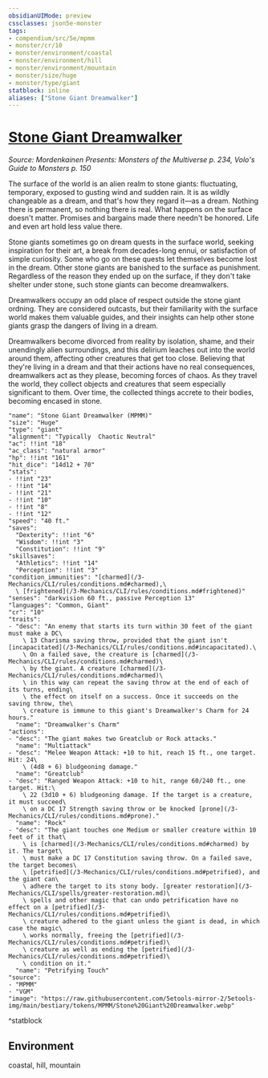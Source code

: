 ```yaml
---
obsidianUIMode: preview
cssclasses: json5e-monster
tags:
- compendium/src/5e/mpmm
- monster/cr/10
- monster/environment/coastal
- monster/environment/hill
- monster/environment/mountain
- monster/size/huge
- monster/type/giant
statblock: inline
aliases: ["Stone Giant Dreamwalker"]
---
```

# [Stone Giant Dreamwalker](3-Mechanics\CLI\bestiary\giant/stone-giant-dreamwalker-mpmm.md)
*Source: Mordenkainen Presents: Monsters of the Multiverse p. 234, Volo's Guide to Monsters p. 150*  

The surface of the world is an alien realm to stone giants: fluctuating, temporary, exposed to gusting wind and sudden rain. It is as wildly changeable as a dream, and that's how they regard it—as a dream. Nothing there is permanent, so nothing there is real. What happens on the surface doesn't matter. Promises and bargains made there needn't be honored. Life and even art hold less value there.

Stone giants sometimes go on dream quests in the surface world, seeking inspiration for their art, a break from decades-long ennui, or satisfaction of simple curiosity. Some who go on these quests let themselves become lost in the dream. Other stone giants are banished to the surface as punishment. Regardless of the reason they ended up on the surface, if they don't take shelter under stone, such stone giants can become dreamwalkers.

Dreamwalkers occupy an odd place of respect outside the stone giant ordning. They are considered outcasts, but their familiarity with the surface world makes them valuable guides, and their insights can help other stone giants grasp the dangers of living in a dream.

Dreamwalkers become divorced from reality by isolation, shame, and their unendingly alien surroundings, and this delirium leaches out into the world around them, affecting other creatures that get too close. Believing that they're living in a dream and that their actions have no real consequences, dreamwalkers act as they please, becoming forces of chaos. As they travel the world, they collect objects and creatures that seem especially significant to them. Over time, the collected things accrete to their bodies, becoming encased in stone.

```statblock
"name": "Stone Giant Dreamwalker (MPMM)"
"size": "Huge"
"type": "giant"
"alignment": "Typically  Chaotic Neutral"
"ac": !!int "18"
"ac_class": "natural armor"
"hp": !!int "161"
"hit_dice": "14d12 + 70"
"stats":
- !!int "23"
- !!int "14"
- !!int "21"
- !!int "10"
- !!int "8"
- !!int "12"
"speed": "40 ft."
"saves":
  "Dexterity": !!int "6"
  "Wisdom": !!int "3"
  "Constitution": !!int "9"
"skillsaves":
  "Athletics": !!int "14"
  "Perception": !!int "3"
"condition_immunities": "[charmed](/3-Mechanics/CLI/rules/conditions.md#charmed),\
  \ [frightened](/3-Mechanics/CLI/rules/conditions.md#frightened)"
"senses": "darkvision 60 ft., passive Perception 13"
"languages": "Common, Giant"
"cr": "10"
"traits":
- "desc": "An enemy that starts its turn within 30 feet of the giant must make a DC\
    \ 13 Charisma saving throw, provided that the giant isn't [incapacitated](/3-Mechanics/CLI/rules/conditions.md#incapacitated).\
    \ On a failed save, the creature is [charmed](/3-Mechanics/CLI/rules/conditions.md#charmed)\
    \ by the giant. A creature [charmed](/3-Mechanics/CLI/rules/conditions.md#charmed)\
    \ in this way can repeat the saving throw at the end of each of its turns, ending\
    \ the effect on itself on a success. Once it succeeds on the saving throw, the\
    \ creature is immune to this giant's Dreamwalker's Charm for 24 hours."
  "name": "Dreamwalker's Charm"
"actions":
- "desc": "The giant makes two Greatclub or Rock attacks."
  "name": "Multiattack"
- "desc": "Melee Weapon Attack: +10 to hit, reach 15 ft., one target. Hit: 24\
    \ (4d8 + 6) bludgeoning damage."
  "name": "Greatclub"
- "desc": "Ranged Weapon Attack: +10 to hit, range 60/240 ft., one target. Hit:\
    \ 22 (3d10 + 6) bludgeoning damage. If the target is a creature, it must succeed\
    \ on a DC 17 Strength saving throw or be knocked [prone](/3-Mechanics/CLI/rules/conditions.md#prone)."
  "name": "Rock"
- "desc": "The giant touches one Medium or smaller creature within 10 feet of it that\
    \ is [charmed](/3-Mechanics/CLI/rules/conditions.md#charmed) by it. The target\
    \ must make a DC 17 Constitution saving throw. On a failed save, the target becomes\
    \ [petrified](/3-Mechanics/CLI/rules/conditions.md#petrified), and the giant can\
    \ adhere the target to its stony body. [greater restoration](/3-Mechanics/CLI/spells/greater-restoration.md)\
    \ spells and other magic that can undo petrification have no effect on a [petrified](/3-Mechanics/CLI/rules/conditions.md#petrified)\
    \ creature adhered to the giant unless the giant is dead, in which case the magic\
    \ works normally, freeing the [petrified](/3-Mechanics/CLI/rules/conditions.md#petrified)\
    \ creature as well as ending the [petrified](/3-Mechanics/CLI/rules/conditions.md#petrified)\
    \ condition on it."
  "name": "Petrifying Touch"
"source":
- "MPMM"
- "VGM"
"image": "https://raw.githubusercontent.com/5etools-mirror-2/5etools-img/main/bestiary/tokens/MPMM/Stone%20Giant%20Dreamwalker.webp"
```
^statblock

## Environment

coastal, hill, mountain